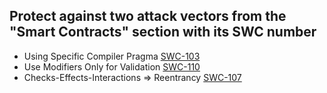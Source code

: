 ## Protect against two attack vectors from the "Smart Contracts" section with its SWC number

- Using Specific Compiler Pragma [SWC-103](https://swcregistry.io/docs/SWC-103)
- Use Modifiers Only for Validation [SWC-110](https://swcregistry.io/docs/SWC-110)
- Checks-Effects-Interactions => Reentrancy [SWC-107](https://swcregistry.io/docs/SWC-107)